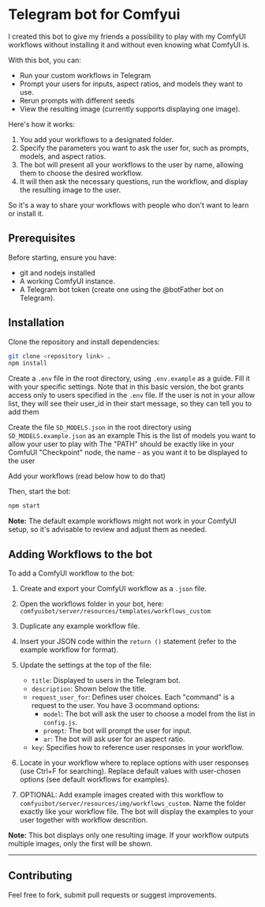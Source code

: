 
# Telegram bot for Comfyui

I created this bot to give my friends a possibility to play with my ComfyUI workflows without installing it and without even knowing what ComfyUI is.

With this bot, you can:
- Run your custom workflows in Telegram
- Prompt your users for inputs, aspect ratios, and models they want to use.
- Rerun prompts with different seeds
- View the resulting image (currently supports displaying one image).

Here's how it works:
1. You add your workflows to a designated folder.
2. Specify the parameters you want to ask the user for, such as prompts, models, and aspect ratios.
3. The bot will present all your workflows to the user by name, allowing them to choose the desired workflow.
4. It will then ask the necessary questions, run the workflow, and display the resulting image to the user.

So it's a way to share your workflows with people who don't want to learn or install it.

## Prerequisites

Before starting, ensure you have:
- git and nodejs installed
- A working ComfyUI instance.
- A Telegram bot token (create one using the @botFather bot on Telegram).

## Installation

Clone the repository and install dependencies:

```bash
git clone <repository link> .
npm install
```

Create a `.env` file in the root directory, using `.env.example` as a guide. Fill it with your specific settings. Note that in this basic version, the bot grants access only to users specified in the `.env` file.
If the user is not in your allow list, they will see their user_id in their start message, so they can tell you to add them

Create the file `SD_MODELS.json` in the root directory using `SD_MODELS.example.json` as an example
This is the list of models you want to allow your user to play with
The "PATH" should be exactly like in your ComfuUI "Checkpoint" node, the name - as you want it to be displayed to the user

Add your workflows (read below how to do that)

Then, start the bot:

```bash
npm start
```

**Note:** The default example workflows might not work in your ComfyUI setup, so it's advisable to review and adjust them as needed.

## Adding Workflows to the bot

To add a ComfyUI workflow to the bot:

1. Create and export your ComfyUI workflow as a `.json` file.
2. Open the workflows folder in your bot, here: `comfyuibot/server/resources/templates/workflows_custom`

3. Duplicate any example workflow file.
4. Insert your JSON code within the `return ()` statement (refer to the example workflow for format).
5. Update the settings at the top of the file:
   - `title`: Displayed to users in the Telegram bot.
   - `description`: Shown below the title.
   - `request_user_for`: Defines user choices. Each "command" is a request to the user. You have 3 ocommand options:
     - `model`: The bot will ask the user to choose a model from the list in `config.js`.
     - `prompt`: The bot will prompt the user for input.
     - `ar`: The bot will ask user for an aspect ratio.
   - `key`: Specifies how to reference user responses in your workflow.
6. Locate in your workflow where to replace options with user responses (use Ctrl+F for searching). Replace default values with user-chosen options (see default workflows for examples).
7. OPTIONAL: Add example images created with this workflow to `comfyuibot/server/resources/img/workflows_custom`. Name the folder exactly like your workflow file. The bot will display the examples to your user together with workflow descrition.

**Note:** This bot displays only one resulting image. If your workflow outputs multiple images, only the first will be shown.

---

## Contributing

Feel free to fork, submit pull requests or suggest improvements.
